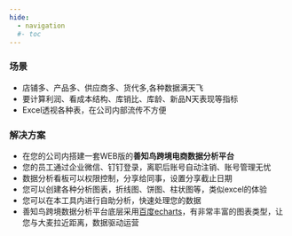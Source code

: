 ```yaml
---
hide:
  - navigation
  #- toc
---
```


### 场景

- 店铺多、产品多、供应商多、货代多,各种数据满天飞
- 要计算利润、看成本结构、库销比、库龄、新品N天表现等指标
- Excel透视各种表，在公司内部流传不方便

### 解决方案

- 在您的公司内搭建一套WEB版的**善知鸟跨境电商数据分析平台**
- 您的员工通过企业微信、钉钉登录，离职后账号自动注销、账号管理无忧
- 数据分析看板可以权限控制，分享给同事，设置分享截止日期
- 您可以创建各种分析图表，折线图、饼图、柱状图等，类似excel的体验
- 您可以在本工具内进行自助分析，快速处理您的数据
- 善知鸟跨境数据分析平台底层采用[百度echarts](https://echarts.apache.org/examples/zh/index.html)，有非常丰富的图表类型，让您与大麦拉近距离，数据驱动运营